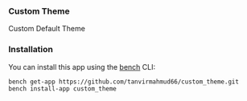 ### Custom Theme

Custom Default Theme

### Installation

You can install this app using the [bench](https://github.com/frappe/bench) CLI:

```bash
bench get-app https://github.com/tanvirmahmud66/custom_theme.git
bench install-app custom_theme
```


